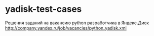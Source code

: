 # yadisk-test-cases

Решения заданий на вакансию python разработчика в Яндекс.Диск
http://company.yandex.ru/job/vacancies/python_yadisk.xml
